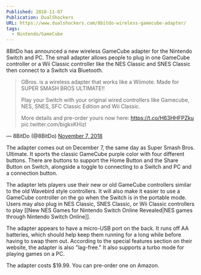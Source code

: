 ```yaml
---
Published: 2018-11-07
Publication: DualShockers
URL: https://www.dualshockers.com/8bitdo-wireless-gamecube-adapter/
tags:
  - Nintendo/GameCube
---
```

8BitDo has announced a new wireless GameCube adapter for the Nintendo Switch and PC. The small adapter allows people to plug in one GameCube controller or a Wii Classic controller like the NES Classic and SNES Classic then connect to a Switch via Bluetooth.

> GBros. is a wireless adapter that works like a Wiimote. Made for SUPER SMASH BROS ULTIMATE!!
> 
> Play your Switch with your original wired controllers like Gamecube, NES, SNES, SFC Classic Edition and Wii Classic.
> 
> More details and pre-order yours now here: https://t.co/H63HHFPZku pic.twitter.com/bigkxKHizI
> 
— 8BitDo (@8BitDo) [November 7, 2018](https://twitter.com/8BitDo/status/1060185260250476544)

The adapter comes out on December 7, the same day as Super Smash Bros. Ultimate. It sports the classic GameCube purple color with four different buttons. There are buttons to support the Home Button and the Share Button on Switch, alongside a toggle to connecting to a Switch and PC and a connection button.

The adapter lets players use their new or old GameCube controllers similar to the old Wavebird style controllers. It will also make it easier to use a GameCube controller on the go when the Switch is in the portable mode. Users may also plug in NES Classic, SNES Classic, or Wii Classic controllers to play [[New NES Games for Nintendo Switch Online Revealed|NES games through Nintendo Switch Online]].

The adapter appears to have a micro-USB port on the back. It runs off AA batteries, which should help keep them running for a long while before having to swap them out. According to the special features section on their website, the adapter is also "lag-free." It also supports a turbo mode for playing games on a PC.

The adapter costs $19.99. You can pre-order one on Amazon.